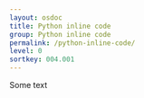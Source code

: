 ```yaml
---
layout: osdoc
title: Python inline code
group: Python inline code
permalink: /python-inline-code/
level: 0
sortkey: 004.001
---
```


Some text